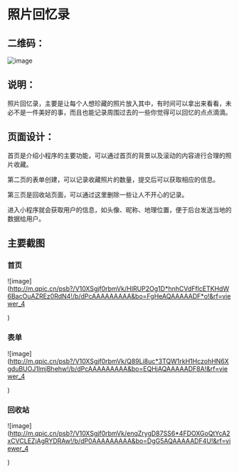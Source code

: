 # 照片回忆录
 
 ## 二维码：
 ![image](http://m.qpic.cn/psb?/V10XSgjf0rbmVk/K44RQNVqZ5WPozan4E06aoE06tw*n.T5G3*ujLAMuhY!/b/dPkAAAAAAAAA&bo=6wDbAAAAAAADFwI!&rf=viewer_4)
 
 ## 说明：
 照片回忆录，主要是让每个人想珍藏的照片放入其中，有时间可以拿出来看看，未必不是一件美好的事，而且也能记录周围过去的一些你觉得可以回忆的点点滴滴。
 
 
 ## 页面设计：
 首页是介绍小程序的主要功能，可以通过首页的背景以及滚动的内容进行合理的照片收藏。
 
 第二页的表单创建，可以记录收藏照片的数量，提交后可以获取相应的信息。
 
 第三页是回收站页面，可以通过这里删除一些让人不开心的记录。
 
 进入小程序就会获取用户的信息，如头像、昵称、地理位置，便于后台发送当地的数据给用户。
 
 ## 主要截图
 ### 首页
 ![image](http://m.qpic.cn/psb?/V10XSgjf0rbmVk/HIRUP2Og1D*hnhCVdFflcETKHdW6BacOuAZREz0RdN4!/b/dPcAAAAAAAAA&bo=FgHeAQAAAAADF*o!&rf=viewer_4 

)
 
 ### 表单
 ![image](http://m.qpic.cn/psb?/V10XSgjf0rbmVk/Q89Li8uc*3TQW1rkH1HczohHN6XgduBUOJ1lmjBhehw!/b/dPcAAAAAAAAA&bo=EQHjAQAAAAADF8A!&rf=viewer_4

)
 
 ### 回收站
 ![image](http://m.qpic.cn/psb?/V10XSgjf0rbmVk/enqZrygD87SS6*4FDOXGoQtYcA2xCVCLEZjAgRYDRAw!/b/dP0AAAAAAAAA&bo=DgG5AQAAAAADF4U!&rf=viewer_4 

)
